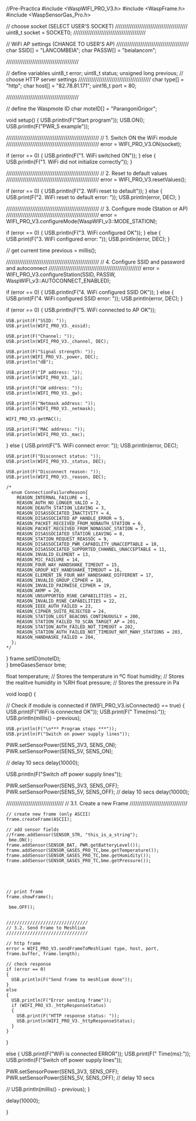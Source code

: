 //Pre-Practica
#include <WaspWIFI_PRO_V3.h>
#include <WaspFrame.h>
#include <WaspSensorGas_Pro.h>



// choose socket (SELECT USER'S SOCKET)
///////////////////////////////////////
uint8_t socket = SOCKET0;
///////////////////////////////////////

// WiFi AP settings (CHANGE TO USER'S AP)
///////////////////////////////////////
char SSID[] = "LANCOMBEIA";
char PASSW[] = "beialancom";




///////////////////////////////////////

// define variables
uint8_t error;
uint8_t status;
unsigned long previous;
// choose HTTP server settings
///////////////////////////////////////
char type[] = "http";
char host[] = "82.78.81.171";
uint16_t port = 80;

///////////////////////////////////////

// define the Waspmote ID 
char moteID[] = "ParangoniGrigor";



void setup()
{
  USB.println(F("Start program"));
    USB.ON();
  USB.println(F("PWR_5 example"));

  //////////////////////////////////////////////////
  // 1. Switch ON the WiFi module
  //////////////////////////////////////////////////
  error = WIFI_PRO_V3.ON(socket);

  if (error == 0)
  {
    USB.println(F("1. WiFi switched ON"));
  }
  else
  {
    USB.println(F("1. WiFi did not initialize correctly"));
  }


  //////////////////////////////////////////////////
  // 2. Reset to default values
  //////////////////////////////////////////////////
  error = WIFI_PRO_V3.resetValues();

  if (error == 0)
  {
    USB.println(F("2. WiFi reset to default"));
  }
  else
  {
    USB.print(F("2. WiFi reset to default error: "));
    USB.println(error, DEC);
  }

  //////////////////////////////////////////////////
  // 3. Configure mode (Station or AP)
  //////////////////////////////////////////////////
  error = WIFI_PRO_V3.configureMode(WaspWIFI_v3::MODE_STATION);

  if (error == 0)
  {
    USB.println(F("3. WiFi configured OK"));
  }
  else
  {
    USB.print(F("3. WiFi configured error: "));
    USB.println(error, DEC);
  }

  // get current time
  previous = millis();


  //////////////////////////////////////////////////
  // 4. Configure SSID and password and autoconnect
  //////////////////////////////////////////////////
  error = WIFI_PRO_V3.configureStation(SSID, PASSW, WaspWIFI_v3::AUTOCONNECT_ENABLED);

  if (error == 0)
  {
    USB.println(F("4. WiFi configured SSID OK"));
  }
  else
  {
    USB.print(F("4. WiFi configured SSID error: "));
    USB.println(error, DEC);
  }


  if (error == 0)
  {
    USB.println(F("5. WiFi connected to AP OK"));

    USB.print(F("SSID: "));
    USB.println(WIFI_PRO_V3._essid);
    
    USB.print(F("Channel: "));
    USB.println(WIFI_PRO_V3._channel, DEC);

    USB.print(F("Signal strength: "));
    USB.print(WIFI_PRO_V3._power, DEC);
    USB.println("dB");

    USB.print(F("IP address: "));
    USB.println(WIFI_PRO_V3._ip);

    USB.print(F("GW address: "));
    USB.println(WIFI_PRO_V3._gw);

    USB.print(F("Netmask address: "));
    USB.println(WIFI_PRO_V3._netmask);

    WIFI_PRO_V3.getMAC();

    USB.print(F("MAC address: "));
    USB.println(WIFI_PRO_V3._mac);
  }
  else
  {
    USB.print(F("5. WiFi connect error: "));
    USB.println(error, DEC);

    USB.print(F("Disconnect status: "));
    USB.println(WIFI_PRO_V3._status, DEC);

    USB.print(F("Disconnect reason: "));
    USB.println(WIFI_PRO_V3._reason, DEC);

    /*
      enum ConnectionFailureReason{
        REASON_INTERNAL_FAILURE = 1,
        REASON_AUTH_NO_LONGER_VALID = 2,
        REASON_DEAUTH_STATION_LEAVING = 3,
        REASON_DISASSOCIATED_INACTIVITY = 4,
        REASON_DISASSOCIATED_AP_HANDLE_ERROR = 5,
        REASON_PACKET_RECEIVED_FROM_NONAUTH_STATION = 6,
        REASON_PACKET_RECEIVED_FROM_NONASSOC_STATION = 7,
        REASON_DISASSOCIATED_STATION_LEAVING = 8,
        REASON_STATION_REQUEST_REASSOC = 9,
        REASON_DISASSOCIATED_PWR_CAPABILITY_UNACCEPTABLE = 10,
        REASON_DISASSOCIATED_SUPPORTED_CHANNEL_UNACCEPTABLE = 11,
        REASON_INVALID_ELEMENT = 13,
        REASON_MIC_FAILURE = 14,
        REASON_FOUR_WAY_HANDSHAKE_TIMEOUT = 15,
        REASON_GROUP_KEY_HANDSHAKE_TIMEOUT = 16,
        REASON_ELEMENT_IN_FOUR_WAY_HANDSHAKE_DIFFERENT = 17,
        REASON_INVALID_GROUP_CIPHER = 18,
        REASON_INVALID_PAIRWISE_CIPHER = 19,
        REASON_AKMP = 20,
        REASON_UNSUPPORTED_RSNE_CAPABILITIES = 21,
        REASON_INVALID_RSNE_CAPABILITIES = 22,
        REASON_IEEE_AUTH_FAILED = 23,
        REASON_CIPHER_SUITE_REJECTED = 24,
        REASON_STATION_LOST_BEACONS_CONTINUOUSLY = 200,
        REASON_STATION_FAILED_TO_SCAN_TARGET_AP = 201,
        REASON_STATION_AUTH_FAILED_NOT_TIMEOUT = 202,
        REASON_STATION_AUTH_FAILED_NOT_TIMEOUT_NOT_MANY_STATIONS = 203,
        REASON_HANDHASKE_FAILED = 204,
      };
    */
  }
    frame.setID(moteID);  
}
bmeGasesSensor  bme;

float temperature;  // Stores the temperature in ºC
float humidity;   // Stores the realitve humidity in %RH
float pressure;   // Stores the pressure in Pa



void loop()
{

  // Check if module is connected
  if (WIFI_PRO_V3.isConnected() == true)
  {
    USB.print(F("WiFi is connected OK"));
    USB.print(F(" Time(ms):"));
    USB.println(millis() - previous);

    USB.println(F("\n*** Program stops ***"));
    USB.println(F("Switch on power supply lines"));  
  
  PWR.setSensorPower(SENS_3V3, SENS_ON);
  PWR.setSensorPower(SENS_5V, SENS_ON);
  
  // delay 10 secs
  delay(10000);


   USB.println(F("Switch off power supply lines"));  
  
  PWR.setSensorPower(SENS_3V3, SENS_OFF);
  PWR.setSensorPower(SENS_5V, SENS_OFF);
  // delay 10 secs
  delay(10000);
  
///////////////////////////////
    // 3.1. Create a new Frame 
    ///////////////////////////////
    
    // create new frame (only ASCII)
    frame.createFrame(ASCII); 

    // add sensor fields
    //frame.addSensor(SENSOR_STR, "this_is_a_string");
     bme.ON();
    frame.addSensor(SENSOR_BAT, PWR.getBatteryLevel());
    frame.addSensor(SENSOR_GASES_PRO_TC,bme.getTemperature());
    frame.addSensor(SENSOR_GASES_PRO_TC,bme.getHumidity());
    frame.addSensor(SENSOR_GASES_PRO_TC,bme.getPressure());





    // print frame
    frame.showFrame();  

     bme.OFF();
     
  
    ///////////////////////////////
    // 3.2. Send Frame to Meshlium
    ///////////////////////////////

    // http frame
    error = WIFI_PRO_V3.sendFrameToMeshlium( type, host, port, frame.buffer, frame.length);

    // check response
    if (error == 0)
    {
      USB.println(F("Send frame to meshlium done"));
    }
    else
    {
      USB.println(F("Error sending frame"));
      if (WIFI_PRO_V3._httpResponseStatus)
      {
        USB.print(F("HTTP response status: "));  
        USB.println(WIFI_PRO_V3._httpResponseStatus);  
      }
    }
  }
  
  else
  {
    USB.print(F("WiFi is connected ERROR"));
    USB.print(F(" Time(ms):"));
     USB.println(F("Switch off power supply lines"));  
  
  PWR.setSensorPower(SENS_3V3, SENS_OFF);
  PWR.setSensorPower(SENS_5V, SENS_OFF);
  // delay 10 secs

  //  USB.println(millis() - previous);
  }

  delay(10000);

}
